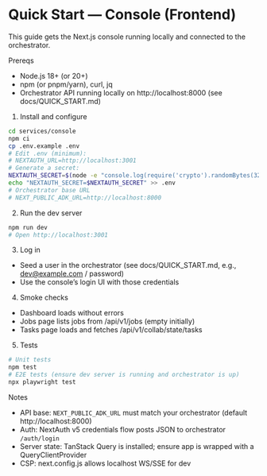 # Quick Start — Console (Frontend)

This guide gets the Next.js console running locally and connected to the orchestrator.

Prereqs
- Node.js 18+ (or 20+)
- npm (or pnpm/yarn), curl, jq
- Orchestrator API running locally on http://localhost:8000 (see docs/QUICK_START.md)

1) Install and configure
```bash
cd services/console
npm ci
cp .env.example .env
# Edit .env (minimum):
# NEXTAUTH_URL=http://localhost:3001
# Generate a secret:
NEXTAUTH_SECRET=$(node -e "console.log(require('crypto').randomBytes(32).toString('base64'))")
echo "NEXTAUTH_SECRET=$NEXTAUTH_SECRET" >> .env
# Orchestrator base URL
# NEXT_PUBLIC_ADK_URL=http://localhost:8000
```

2) Run the dev server
```bash
npm run dev
# Open http://localhost:3001
```

3) Log in
- Seed a user in the orchestrator (see docs/QUICK_START.md, e.g., dev@example.com / password)
- Use the console’s login UI with those credentials

4) Smoke checks
- Dashboard loads without errors
- Jobs page lists jobs from /api/v1/jobs (empty initially)
- Tasks page loads and fetches /api/v1/collab/state/tasks

5) Tests
```bash
# Unit tests
npm test
# E2E tests (ensure dev server is running and orchestrator is up)
npx playwright test
```

Notes
- API base: `NEXT_PUBLIC_ADK_URL` must match your orchestrator (default http://localhost:8000)
- Auth: NextAuth v5 credentials flow posts JSON to orchestrator `/auth/login`
- Server state: TanStack Query is installed; ensure app is wrapped with a QueryClientProvider
- CSP: next.config.js allows localhost WS/SSE for dev

